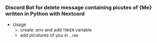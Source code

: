 ### Discord Bot for delete message containing picutes of {Me} written in Python with Nextcord
- Usage
    - create .env and add `TOKEN` variable
    - add picutures of you in `./me`
    
